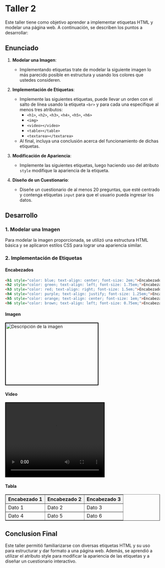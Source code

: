 # Taller 2

Este taller tiene como objetivo aprender a implementar etiquetas HTML y modelar una página web. A continuación, se describen los puntos a desarrollar:

## Enunciado

1. **Modelar una Imagen**:
   - Implementando etiquetas trate de modelar la siguiente imagen lo más parecido posible en estructura y usando los colores que ustedes consideren.

2. **Implementación de Etiquetas**:
   - Implemente las siguientes etiquetas, puede llevar un orden con el salto de línea usando la etiqueta `<br>` y para cada una especifique al menos tres atributos:
     - `<h1>`, `<h2>`, `<h3>`, `<h4>`, `<h5>`, `<h6>`
     - `<img>`
     - `<video></video>`
     - `<table></table>`
     - `<textarea></textarea>`
   - Al final, incluya una conclusión acerca del funcionamiento de dichas etiquetas.

3. **Modificación de Apariencia**:
   - Implemente las siguientes etiquetas, luego haciendo uso del atributo `style` modifique la apariencia de la etiqueta.

4. **Diseño de un Cuestionario**:
   - Diseñe un cuestionario de al menos 20 preguntas, que esté centrado y contenga etiquetas `input` para que el usuario pueda ingresar los datos.

## Desarrollo

### 1. Modelar una Imagen

Para modelar la imagen proporcionada, se utilizó una estructura HTML básica y se aplicaron estilos CSS para lograr una apariencia similar.

### 2. Implementación de Etiquetas

#### Encabezados

```html
<h1 style="color: blue; text-align: center; font-size: 2em;">Encabezado 1</h1>
<h2 style="color: green; text-align: left; font-size: 1.75em;">Encabezado 2</h2>
<h3 style="color: red; text-align: right; font-size: 1.5em;">Encabezado 3</h3>
<h4 style="color: purple; text-align: justify; font-size: 1.25em;">Encabezado 4</h4>
<h5 style="color: orange; text-align: center; font-size: 1em;">Encabezado 5</h5>
<h6 style="color: brown; text-align: left; font-size: 0.75em;">Encabezado 6</h6>

```

#### Imagen

<img src="ruta/a/la/imagen.jpg" alt="Descripción de la imagen" width="300" height="200" style="border: 2px solid black;">

#### Video

<video width="320" height="240" controls style="border: 2px solid black;">
  <source src="ruta/al/video.mp4" type="video/mp4">
  Tu navegador no soporta la etiqueta de video.
</video>

#### Tabla 

<table border="1" style="width: 100%; border-collapse: collapse;">
  <thead>
    <tr>
      <th style="background-color: #f2f2f2;">Encabezado 1</th>
      <th style="background-color: #f2f2f2;">Encabezado 2</th>
      <th style="background-color: #f2f2f2;">Encabezado 3</th>
    </tr>
  </thead>
  <tbody>
    <tr>
      <td>Dato 1</td>
      <td>Dato 2</td>
      <td>Dato 3</td>
    </tr>
    <tr>
      <td>Dato 4</td>
      <td>Dato 5</td>
      <td>Dato 6</td>
    </tr>
  </tbody>
</table>

## Conclusion Final

Este taller permitió familiarizarse con diversas etiquetas HTML y su uso para estructurar y dar formato a una página web. Además, se aprendió a utilizar el atributo style para modificar la apariencia de las etiquetas y a diseñar un cuestionario interactivo.